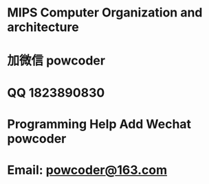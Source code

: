 # MIPS Computer Organization and architecture 
# 加微信 powcoder

# QQ 1823890830

# Programming Help Add Wechat powcoder

# Email: powcoder@163.com

